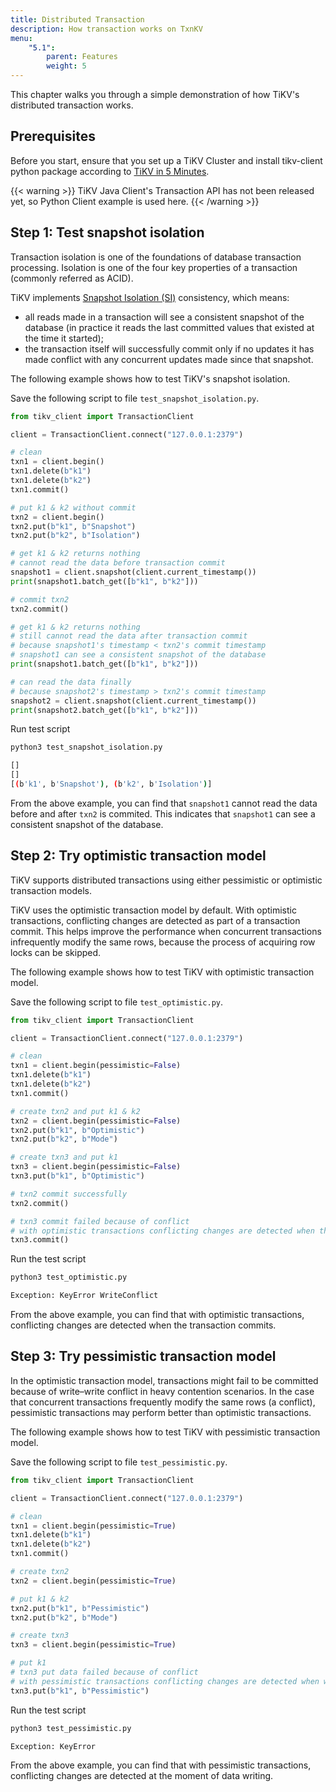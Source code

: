 ```yaml
---
title: Distributed Transaction
description: How transaction works on TxnKV
menu:
    "5.1":
        parent: Features
        weight: 5
---
```


This chapter walks you through a simple demonstration of how TiKV's distributed transaction works.

## Prerequisites

Before you start, ensure that you set up a TiKV Cluster and install tikv-client python package according to [TiKV in 5 Minutes](../../tikv-in-5-minutes).

{{< warning >}}
TiKV Java Client's Transaction API has not been released yet, so Python Client example is used here.
{{< /warning >}}

## Step 1: Test snapshot isolation

Transaction isolation is one of the foundations of database transaction processing. Isolation is one of the four key properties of a transaction (commonly referred as ACID).

TiKV implements [Snapshot Isolation (SI)](https://en.wikipedia.org/wiki/Snapshot_isolation) consistency, which means:

- all reads made in a transaction will see a consistent snapshot of the database (in practice it reads the last committed values that existed at the time it started);
- the transaction itself will successfully commit only if no updates it has made conflict with any concurrent updates made since that snapshot.

The following example shows how to test TiKV's snapshot isolation.

Save the following script to file `test_snapshot_isolation.py`.

```python
from tikv_client import TransactionClient

client = TransactionClient.connect("127.0.0.1:2379")

# clean
txn1 = client.begin()
txn1.delete(b"k1")
txn1.delete(b"k2")
txn1.commit()

# put k1 & k2 without commit
txn2 = client.begin()
txn2.put(b"k1", b"Snapshot")
txn2.put(b"k2", b"Isolation")

# get k1 & k2 returns nothing
# cannot read the data before transaction commit
snapshot1 = client.snapshot(client.current_timestamp())
print(snapshot1.batch_get([b"k1", b"k2"]))

# commit txn2
txn2.commit()

# get k1 & k2 returns nothing
# still cannot read the data after transaction commit
# because snapshot1's timestamp < txn2's commit timestamp
# snapshot1 can see a consistent snapshot of the database
print(snapshot1.batch_get([b"k1", b"k2"]))

# can read the data finally
# because snapshot2's timestamp > txn2's commit timestamp
snapshot2 = client.snapshot(client.current_timestamp())
print(snapshot2.batch_get([b"k1", b"k2"]))
```

Run test script

```bash
python3 test_snapshot_isolation.py

[]
[]
[(b'k1', b'Snapshot'), (b'k2', b'Isolation')]
```

From the above example, you can find that `snapshot1` cannot read the data before and after `txn2` is commited. This indicates that `snapshot1` can see a consistent snapshot of the database.

## Step 2: Try optimistic transaction model

TiKV supports distributed transactions using either pessimistic or optimistic transaction models.

TiKV uses the optimistic transaction model by default. With optimistic transactions, conflicting changes are detected as part of a transaction commit. This helps improve the performance when concurrent transactions infrequently modify the same rows, because the process of acquiring row locks can be skipped.

The following example shows how to test TiKV with optimistic transaction model.

Save the following script to file `test_optimistic.py`.

```python
from tikv_client import TransactionClient

client = TransactionClient.connect("127.0.0.1:2379")

# clean
txn1 = client.begin(pessimistic=False)
txn1.delete(b"k1")
txn1.delete(b"k2")
txn1.commit()

# create txn2 and put k1 & k2
txn2 = client.begin(pessimistic=False)
txn2.put(b"k1", b"Optimistic")
txn2.put(b"k2", b"Mode")

# create txn3 and put k1
txn3 = client.begin(pessimistic=False)
txn3.put(b"k1", b"Optimistic")

# txn2 commit successfully
txn2.commit()

# txn3 commit failed because of conflict
# with optimistic transactions conflicting changes are detected when the transaction commits
txn3.commit()
```

Run the test script

```bash
python3 test_optimistic.py

Exception: KeyError WriteConflict
```

From the above example, you can find that with optimistic transactions, conflicting changes are detected when the transaction commits.

## Step 3: Try pessimistic transaction model

In the optimistic transaction model, transactions might fail to be committed because of write–write conflict in heavy contention scenarios. In the case that concurrent transactions frequently modify the same rows (a conflict), pessimistic transactions may perform better than optimistic transactions.

The following example shows how to test TiKV with pessimistic transaction model.

Save the following script to file `test_pessimistic.py`.

```python
from tikv_client import TransactionClient

client = TransactionClient.connect("127.0.0.1:2379")

# clean
txn1 = client.begin(pessimistic=True)
txn1.delete(b"k1")
txn1.delete(b"k2")
txn1.commit()

# create txn2
txn2 = client.begin(pessimistic=True)

# put k1 & k2
txn2.put(b"k1", b"Pessimistic")
txn2.put(b"k2", b"Mode")

# create txn3
txn3 = client.begin(pessimistic=True)

# put k1
# txn3 put data failed because of conflict
# with pessimistic transactions conflicting changes are detected when writing data
txn3.put(b"k1", b"Pessimistic")
```

Run the test script

```bash
python3 test_pessimistic.py

Exception: KeyError
```

From the above example, you can find that with pessimistic transactions, conflicting changes are detected at the moment of data writing.
